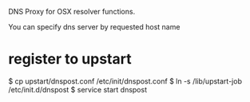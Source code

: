 DNS Proxy for OSX resolver functions.

You can specify dns server by requested host name

register to upstart
===================
$ cp upstart/dnspost.conf /etc/init/dnspost.conf
$ ln -s /lib/upstart-job /etc/init.d/dnspost
$ service start dnspost
